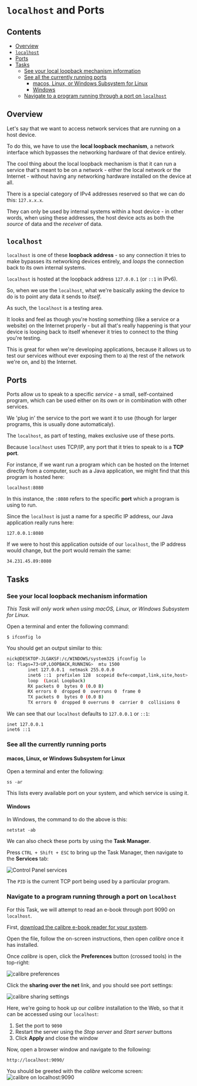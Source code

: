 # `localhost` and Ports

<!--TOC_START-->
## Contents
- [Overview](#overview)
- [`localhost`](#localhost)
- [Ports](#ports)
- [Tasks](#tasks)
	- [See your local loopback mechanism information](#see-your-local-loopback-mechanism-information)
	- [See all the currently running ports](#see-all-the-currently-running-ports)
		- [macos, Linux, or Windows Subsystem for Linux](#macos-linux-or-windows-subsystem-for-linux)
		- [Windows](#windows)
	- [Navigate to a program running through a port on `localhost`](#navigate-to-a-program-running-through-a-port-on-localhost)

<!--TOC_END-->
## Overview
Let's say that we want to access network services that are running on a host device. 

To do this, we have to use the **local loopback mechanism**, a network interface which bypasses the networking hardware of that device entirely.

The cool thing about the local loopback mechanism is that it can run a service that's meant to be on a network - either the local network or the Internet - without having any networking hardware installed on the device at all.

There is a special category of IPv4 addresses reserved so that we can do this: `127.x.x.x`.

They can only be used by internal systems within a host device - in other words, when using these addresses, the host device acts as both the *source* of data and the *receiver* of data. 

## `localhost`
`localhost` is one of these **loopback address** - so any connection it tries to make bypasses its networking devices entirely, and *loops* the connection back to its own internal systems.

`localhost` is hosted at the loopback address `127.0.0.1` (or `::1` in IPv6).

So, when we use the `localhost`, what we're basically asking the device to do is to point any data it sends to *itself*.

As such, the `localhost` is a testing area. 

It looks and feel as though you're hosting something (like a service or a website) on the Internet properly - but all that's really happening is that your device is looping back to itself whenever it tries to connect to the thing you're testing.

This is great for when we're developing applications, because it allows us to test our services without ever exposing them to a) the rest of the network we're on, and b) the Internet.

## Ports
Ports allow us to speak to a specific *service* - a small, self-contained program, which can be used either on its own or in combination with other services.

We 'plug in' the service to the port we want it to use (though for larger programs, this is usually done automaticaly).

The `localhost`, as part of testing, makes exclusive use of these ports.

Because `localhost` uses TCP/IP, any port that it tries to speak to is a **TCP port**.

For instance, if we want run a program which can be hosted on the Internet directly from a computer, such as a Java application, we might find that this program is hosted here:
```text
localhost:8080
```

In this instance, the `:8080` refers to the specific **port** which a program is using to run.

Since the `localhost` is just a name for a specific IP address, our Java application really runs here:
```text
127.0.0.1:8080
```

If we were to host this application outside of our `localhost`, the IP address would change, but the port would remain the same:
```text
34.231.45.89:8080
```

## Tasks

### See your local loopback mechanism information
*This Task will only work when using macOS, Linux, or Windows Subsystem for Linux.*

Open a terminal and enter the following command:
```shell script
$ ifconfig lo
```

You should get an output similar to this:
```bash
nick@DESKTOP-JLGAKSF:/c/WINDOWS/system32$ ifconfig lo
lo: flags=73<UP,LOOPBACK,RUNNING>  mtu 1500
        inet 127.0.0.1  netmask 255.0.0.0
        inet6 ::1  prefixlen 128  scopeid 0xfe<compat,link,site,host>
        loop  (Local Loopback)
        RX packets 0  bytes 0 (0.0 B)
        RX errors 0  dropped 0  overruns 0  frame 0
        TX packets 0  bytes 0 (0.0 B)
        TX errors 0  dropped 0 overruns 0  carrier 0  collisions 0
```

We can see that our `localhost` defaults to `127.0.0.1` or `::1`:
```text
inet 127.0.0.1
inet6 ::1
```

### See all the currently running ports

#### macos, Linux, or Windows Subsystem for Linux
Open a terminal and enter the following:
```text
ss -ar
```

This lists every available port on your system, and which service is using it.

#### Windows
In Windows, the command to do the above is this:
```text
netstat -ab
```

We can also check these ports by using the **Task Manager**.

Press `CTRL + Shift + ESC` to bring up the Task Manager, then navigate to the **Services** tab:

![Control Panel services](https://i.imgur.com/zckHOj1.png)

The `PID` is the current TCP port being used by a particular program.

### Navigate to a program running through a port on `localhost`
For this Task, we will attempt to read an e-book through port 9090 on `localhost`.

First, [download the calibre e-book reader for your system](https://calibre-ebook.com/download).

Open the file, follow the on-screen instructions, then open *calibre* once it has installed.

Once *calibre* is open, click the **Preferences** button (crossed tools) in the top-right:

![calibre preferences](https://i.imgur.com/0fMQdho.png)

Click the **sharing over the net** link, and you should see port settings:

![calibre sharing settings](https://i.imgur.com/Dw4F9w0.png)

Here, we're going to hook up our *calibre* installation to the Web, so that it can be accessed using our `localhost`:
1. Set the port to `9090`
2. Restart the server using the *Stop server* and *Start server* buttons
3. Click **Apply** and close the window

Now, open a browser window and navigate to the following:
```text
http://localhost:9090/
```

You should be greeted with the *calibre* welcome screen:
![calibre on localhost:9090](https://i.imgur.com/pqPQcUX.png)
